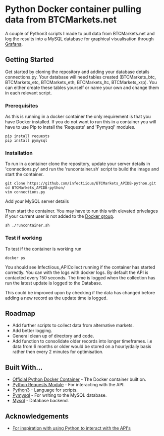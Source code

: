 # Python Docker container pulling data from BTCMarkets.net

A couple of Python3 scripts I made to pull data from BTCMarkets.net and log the results into a MySQL database for graphical visualisation through [Grafana](https://github.com/grafana/grafana).

## Getting Started

Get started by cloning the repository and adding your database details connections.py. Your database will need tables created (BTCMarkets_btc, BTCMarkets_etc, BTCMarkets_eth, BTCMarkets_ltc, BTCMarkets_xrp). You can either create these tables yourself or name your own and change them in each relevant script.

### Prerequisites

As this is running in a docker container the only requirement is that you have Docker installed. If you do not want to run this in a container you will have to use Pip to install the 'Requests' and 'Pymysql' modules.

```
pip install requests
pip install pymysql
```

### Installation

To run in a container clone the repository, update your server details in 'connections.py' and run the 'runcontainer.sh' script to build the image and start the container.

```
git clone https://github.com/infectiious/BTCMarkets_APIDB-python.git
cd BTCMarkets_APIDB-python/
vim connections.py
```

Add your MySQL server details

Then start the container. You may have to run this with elevated privelages if your current user is not added to the [Docker group](https://askubuntu.com/questions/477551/how-can-i-use-docker-without-sudo).

```
sh ./runcontainer.sh
```

### Test if working

To test if the container is working run

```
docker ps
```

You should see Infectiious_APICollect running if the container has started correctly. You can with the logs with docker logs. By default the API is contacted every 150 seconds. The time is logged when the collection has run the latest update is logged to the Database.

This could be improved upon by checking if the data has changed before adding a new record as the update time is logged.

## Roadmap

- Add further scripts to collect data from alternative markets.
- Add better logging.
- General clean up of directory and code.
- Add function to consolidate older records into longer timeframes. i.e data from 6 months or older would be stored on a hourly/daily basis rather then every 2 minutes for optimisation.

## Built With...

- [Official Python Docker Container](https://hub.docker.com/_/python/) - The Docker container built on.
- [Python Requests Module](http://docs.python-requests.org/en/master/) - For interacting with the API.
- [Python3](https://www.python.org/) - Language for scripts.
- [Pymysql](http://docs.python-requests.org/en/master/) - For writing to the MySQL database.
- [Mysql](https://www.mysql.com/) - Database backend.

## Acknowledgements

- [For inspiration with using Python to interact with the API's](https://github.com/adversary-org/python-btcmarkets)
